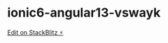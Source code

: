 # ionic6-angular13-vswayk

[Edit on StackBlitz ⚡️](https://stackblitz.com/edit/ionic6-angular13-vswayk)